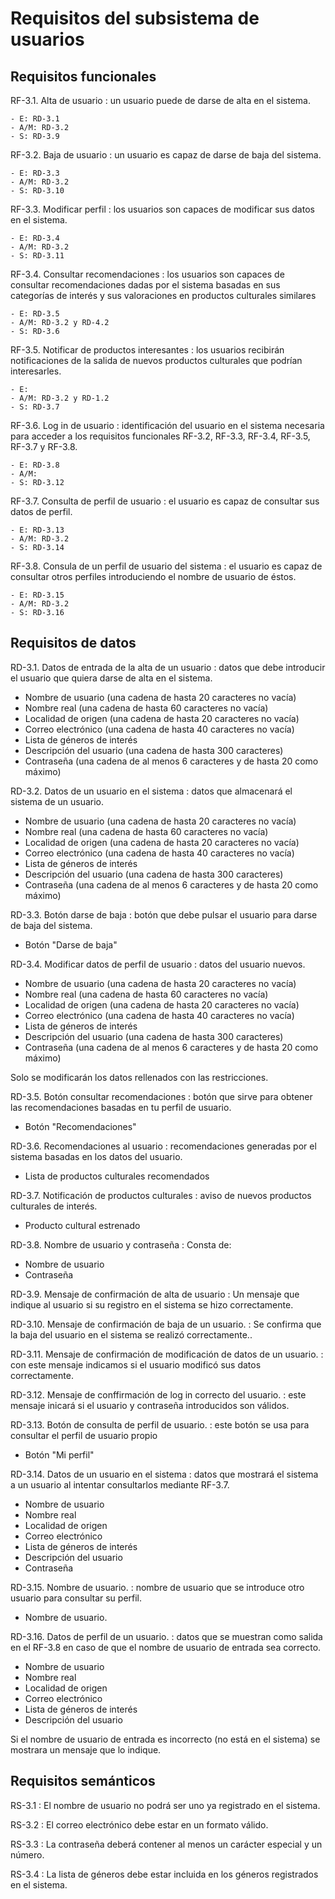 # Requisitos del subsistema de usuarios

## Requisitos funcionales

RF-3.1. Alta de usuario
: un usuario puede de darse de alta en el sistema.

    - E: RD-3.1
    - A/M: RD-3.2
    - S: RD-3.9
 
RF-3.2. Baja de usuario
: un usuario es capaz de darse de baja del sistema.

    - E: RD-3.3
    - A/M: RD-3.2
    - S: RD-3.10
 
RF-3.3. Modificar perfil
: los usuarios son capaces de modificar sus datos en el sistema.

    - E: RD-3.4
    - A/M: RD-3.2
    - S: RD-3.11
 
RF-3.4. Consultar recomendaciones
: los usuarios son capaces de consultar recomendaciones dadas por el sistema basadas en sus categorías de interés y sus valoraciones en productos culturales similares

    - E: RD-3.5
    - A/M: RD-3.2 y RD-4.2
    - S: RD-3.6
 
RF-3.5. Notificar de productos interesantes
: los usuarios recibirán notificaciones de la salida de nuevos productos culturales que podrían interesarles.

    - E:
    - A/M: RD-3.2 y RD-1.2
    - S: RD-3.7

RF-3.6. Log in de usuario
: identificación del usuario en el sistema necesaria para acceder a los requisitos funcionales RF-3.2, RF-3.3, RF-3.4, RF-3.5, RF-3.7 y RF-3.8.

    - E: RD-3.8
    - A/M:
    - S: RD-3.12

RF-3.7. Consulta de perfil de usuario
: el usuario es capaz de consultar sus datos de perfil.

    - E: RD-3.13
    - A/M: RD-3.2
    - S: RD-3.14

RF-3.8. Consula de un perfil de usuario del sistema
: el usuario es capaz de consultar otros perfiles introduciendo el nombre de usuario de éstos.

    - E: RD-3.15
    - A/M: RD-3.2
    - S: RD-3.16

## Requisitos de datos

RD-3.1. Datos de entrada de la alta de un usuario
: datos que debe introducir el usuario que quiera darse de alta en el sistema.

 - Nombre de usuario (una cadena de hasta 20 caracteres no vacía)
 - Nombre real (una cadena de hasta 60 caracteres no vacía)
 - Localidad de origen (una cadena de hasta 20 caracteres no vacía)
 - Correo electrónico (una cadena de hasta 40 caracteres no vacía)
 - Lista de géneros de interés 
 - Descripción del usuario (una cadena de hasta 300 caracteres)
 - Contraseña (una cadena de al menos 6 caracteres y de hasta 20 como máximo)
 
RD-3.2. Datos de un usuario en el sistema
: datos que almacenará el sistema de un usuario.

 - Nombre de usuario (una cadena de hasta 20 caracteres no vacía)
 - Nombre real (una cadena de hasta 60 caracteres no vacía)
 - Localidad de origen (una cadena de hasta 20 caracteres no vacía)
 - Correo electrónico (una cadena de hasta 40 caracteres no vacía)
 - Lista de géneros de interés 
 - Descripción del usuario (una cadena de hasta 300 caracteres)
 - Contraseña (una cadena de al menos 6 caracteres y de hasta 20 como máximo)
 
RD-3.3. Botón darse de baja
: botón que debe pulsar el usuario para darse de baja del sistema.

 - Botón "Darse de baja"
 
RD-3.4. Modificar datos de perfil de usuario
: datos del usuario nuevos.

 - Nombre de usuario (una cadena de hasta 20 caracteres no vacía)
 - Nombre real (una cadena de hasta 60 caracteres no vacía)
 - Localidad de origen (una cadena de hasta 20 caracteres no vacía)
 - Correo electrónico (una cadena de hasta 40 caracteres no vacía)
 - Lista de géneros de interés 
 - Descripción del usuario (una cadena de hasta 300 caracteres)
 - Contraseña (una cadena de al menos 6 caracteres y de hasta 20 como máximo)
 
 Solo se modificarán los datos rellenados con las restricciones.

RD-3.5. Botón consultar recomendaciones
: botón que sirve para obtener las recomendaciones basadas en tu perfil de usuario.

 - Botón "Recomendaciones"
 
RD-3.6. Recomendaciones al usuario
: recomendaciones generadas por el sistema basadas en los datos del usuario.

 - Lista de productos culturales recomendados

RD-3.7. Notificación de productos culturales
: aviso de nuevos productos culturales de interés.

 - Producto cultural estrenado
 
RD-3.8. Nombre de usuario y contraseña
: Consta de:

 - Nombre de usuario
 - Contraseña
 
RD-3.9. Mensaje de confirmación de alta de usuario
: Un mensaje que indique al usuario si su registro en el sistema se hizo correctamente.
 
RD-3.10. Mensaje de confirmación de baja de un usuario.
: Se confirma que la baja del usuario en el sistema se realizó correctamente..
 
RD-3.11. Mensaje de confirmación de modificación de datos de un usuario.
: con este mensaje indicamos si el usuario modificó sus datos correctamente.
 
RD-3.12. Mensaje de conffirmación de log in correcto del usuario.
: este mensaje inicará si el usuario y contraseña introducidos son válidos.

RD-3.13. Botón de consulta de perfil de usuario.
: este botón se usa para consultar el perfil de usuario propio

 - Botón "Mi perfil"
 
RD-3.14. Datos de un usuario en el sistema
: datos que mostrará el sistema a un usuario al intentar consultarlos mediante RF-3.7.

 - Nombre de usuario
 - Nombre real
 - Localidad de origen
 - Correo electrónico
 - Lista de géneros de interés 
 - Descripción del usuario
 - Contraseña
 
RD-3.15. Nombre de usuario.
: nombre de usuario que se introduce otro usuario para consultar su perfil.

 - Nombre de usuario.
 
RD-3.16. Datos de perfil de un usuario.
: datos que se muestran como salida en el RF-3.8 en caso de que el nombre de usuario de entrada sea correcto.

 - Nombre de usuario
 - Nombre real
 - Localidad de origen
 - Correo electrónico
 - Lista de géneros de interés 
 - Descripción del usuario
 
 Si el nombre de usuario de entrada es incorrecto (no está en el sistema) se mostrara un mensaje que lo indique.

## Requisitos semánticos

RS-3.1
: El nombre de usuario no podrá ser uno ya registrado en el sistema.

RS-3.2
: El correo electrónico debe estar en un formato válido.

RS-3.3
: La contraseña deberá contener al menos un carácter especial y un número.

RS-3.4
: La lista de géneros debe estar incluida en los géneros registrados en el sistema.
